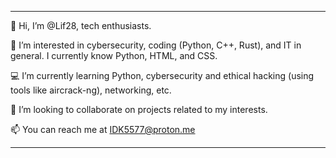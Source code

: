 --------------------------------------------------------------------------------------------------------------------------------------------------
👋 Hi, I’m @Lif28, tech enthusiasts.

👀 I’m interested in cybersecurity, coding (Python, C++, Rust), and IT in general. I currently know Python, HTML, and CSS.

💻 I’m currently learning Python, cybersecurity and ethical hacking (using tools like aircrack-ng), networking, etc.

👥 I’m looking to collaborate on projects related to my interests.

📫 You can reach me at IDK5577@proton.me


--------------------------------------------------------------------------------------------------------------------------------------------------
